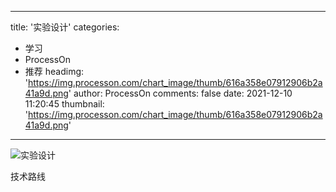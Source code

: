 
---
title: '实验设计'
categories: 
 - 学习
 - ProcessOn
 - 推荐
headimg: 'https://img.processon.com/chart_image/thumb/616a358e07912906b2a41a9d.png'
author: ProcessOn
comments: false
date: 2021-12-10 11:20:45
thumbnail: 'https://img.processon.com/chart_image/thumb/616a358e07912906b2a41a9d.png'
---

<div>   
<img class="thumb" alt="实验设计" src="https://img.processon.com/chart_image/thumb/616a358e07912906b2a41a9d.png" referrerpolicy="no-referrer">
<p>技术路线</p>  
</div>
            